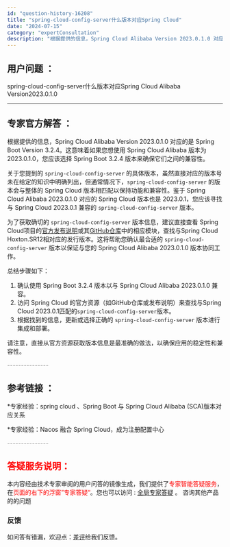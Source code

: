 ```yaml
---
id: "question-history-16208"
title: "spring-cloud-config-server什么版本对应Spring Cloud"
date: "2024-07-15"
category: "expertConsultation"
description: "根据提供的信息，Spring Cloud Alibaba Version 2023.0.1.0 对应的是 Spring Boot Version 3.2.4。这意味着如果您想使用 Spring Cloud Alibaba 版本为 2023.0.1.0，您应该选择 Spring Boot 3.2.4 "
---
```


## 用户问题 ： 
 spring-cloud-config-server什么版本对应Spring Cloud Alibaba Version2023.0.1.0  

---------------
## 专家官方解答 ：

根据提供的信息，Spring Cloud Alibaba Version 2023.0.1.0 对应的是 Spring Boot Version 3.2.4。这意味着如果您想使用 Spring Cloud Alibaba 版本为 2023.0.1.0，您应该选择 Spring Boot 3.2.4 版本来确保它们之间的兼容性。

关于您提到的 `spring-cloud-config-server` 的具体版本，虽然直接对应的版本号未在给定的知识中明确列出，但通常情况下，`spring-cloud-config-server` 的版本会与整体的 Spring Cloud 版本相匹配以保持功能和兼容性。鉴于 Spring Cloud Alibaba 2023.0.1.0 对应的 Spring Cloud 版本也是 2023.0.1，您应该寻找与 Spring Cloud 2023.0.1 兼容的 `spring-cloud-config-server` 版本。

为了获取确切的 `spring-cloud-config-server` 版本信息，建议直接查看 Spring Cloud项目的[官方发布说明](https://spring.io/projects/spring-cloud)或其[GitHub仓库](https://github.com/spring-cloud)中的相应模块，查找与Spring Cloud Hoxton.SR12相对应的发行版本。这将帮助您确认最合适的 `spring-cloud-config-server` 版本以保证与您的 Spring Cloud Alibaba 2023.0.1.0 版本协同工作。

总结步骤如下：
1. 确认使用 Spring Boot 3.2.4 版本以与 Spring Cloud Alibaba 2023.0.1.0 兼容。
2. 访问 Spring Cloud 的官方资源（如GitHub仓库或发布说明）来查找与Spring Cloud 2023.0.1匹配的`spring-cloud-config-server`版本。
3. 根据找到的信息，更新或选择正确的 `spring-cloud-config-server` 版本进行集成和部署。

请注意，直接从官方资源获取版本信息是最准确的做法，以确保应用的稳定性和兼容性。


<font color="#949494">---------------</font> 


## 参考链接 ：

*专家经验：spring cloud 、Spring Boot 与 Spring Cloud Alibaba (SCA)版本对应关系 
 
 *专家经验：Nacos 融合 Spring Cloud，成为注册配置中心 


 <font color="#949494">---------------</font> 
 


## <font color="#FF0000">答疑服务说明：</font> 

本内容经由技术专家审阅的用户问答的镜像生成，我们提供了<font color="#FF0000">专家智能答疑服务</font>，在<font color="#FF0000">页面的右下的浮窗”专家答疑“</font>。您也可以访问 : [全局专家答疑](https://answer.opensource.alibaba.com/docs/intro) 。 咨询其他产品的的问题

### 反馈
如问答有错漏，欢迎点：[差评](https://ai.nacos.io/user/feedbackByEnhancerGradePOJOID?enhancerGradePOJOId=16216)给我们反馈。

